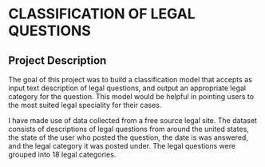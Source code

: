 # CLASSIFICATION OF LEGAL QUESTIONS

## Project Description
The goal of this project was to build a classification model that accepts as input text description of legal questions, and output an appropriate legal category for the question. This model would be helpful in pointing users to the most suited legal speciality for their cases. 

I have made use of data collected from a free source legal site. The dataset consists of descriptions of legal questions from around the united states, the state of the user who posted the question, the date is was answered, and the legal category it was posted under. The legal questions were grouped into 18 legal categories. 

